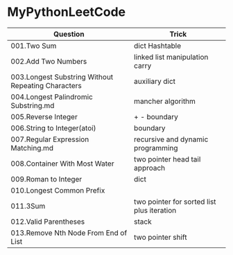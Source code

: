 # MyPythonLeetCode


Question|Trick
-----|------
001.Two Sum |	dict   Hashtable
002.Add Two Numbers 	|linked list manipulation carry
003.Longest Substring Without Repeating Characters 	|  auxiliary dict
004.Longest Palindromic Substring.md 	  | mancher algorithm
005.Reverse Integer |	+ -   boundary
006.String to Integer(atoi) 	| boundary
007.Regular Expression Matching.md |	  recursive and dynamic programming
008.Container With Most Water |	two pointer head tail approach
009.Roman to Integer |	   dict
010.Longest Common Prefix 	|
011.3Sum 	   | two pointer for sorted list plus iteration
012.Valid Parentheses  |   stack
013.Remove Nth Node From End of List 	 |    two pointer shift
